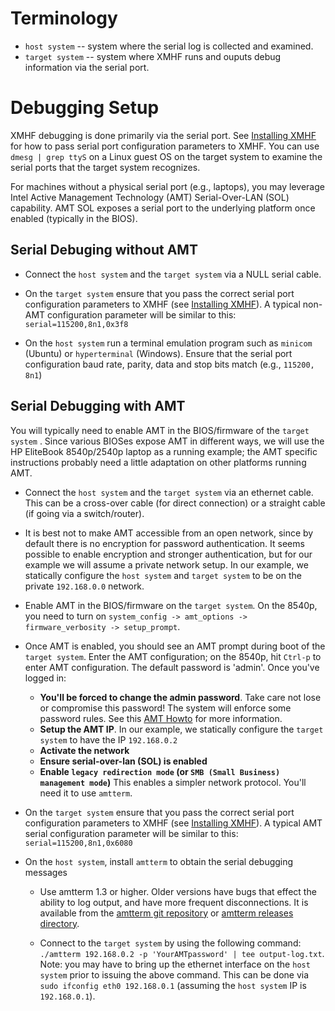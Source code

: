 Terminology
===========

* `host system` -- system where the serial log is collected and examined.
* `target system` -- system where XMHF runs and ouputs debug information via the serial port.

Debugging Setup
===============

XMHF debugging is done primarily via the serial port.
See [Installing XMHF](./installing-xmhf.md) for how to pass serial
port configuration parameters to XMHF. 
You can use `dmesg | grep ttyS` on a Linux guest OS on the target 
system to examine the serial ports that the target system recognizes.

For machines without a physical 
serial port (e.g., laptops), you may leverage Intel Active Management 
Technology (AMT) Serial-Over-LAN (SOL) capability. AMT SOL exposes 
a serial port to the underlying platform once enabled (typically in
the BIOS).

Serial Debuging without AMT
---------------------------

* Connect the `host system` and the `target system` via a NULL serial
cable. 

* On the `target system` ensure that you pass the correct serial port
configuration parameters to XMHF (see [Installing XMHF](./installing-xmhf.md)).
A typical non-AMT configuration parameter will be similar to this: `serial=115200,8n1,0x3f8`

* On the `host system` run a terminal emulation program such as `minicom` (Ubuntu)
or `hyperterminal` (Windows). Ensure that the serial port configuration baud rate, parity, data and stop bits match (e.g., `115200, 8n1`)

Serial Debugging with AMT
-------------------------

You will typically need to enable AMT in the BIOS/firmware of the `target system` . 
Since various BIOSes expose AMT in different ways, we will use the 
HP EliteBook 8540p/2540p laptop as a running example; the AMT specific instructions 
probably need a little adaptation on other platforms running AMT.

* Connect the `host system` and the `target system` via an ethernet
cable. This can be a cross-over cable (for direct connection) or a 
straight cable (if going via a switch/router).

* It is best not to make AMT accessible from an open network, since by default there is no encryption for password authentication. 
It seems possible to enable encryption and stronger authentication, but for our example we will assume a private network setup.
In our example, we statically configure the `host system` and 
`target system` to be on the private `192.168.0.0` network.

* Enable AMT in the BIOS/firmware on the `target system`. On the 8540p, you need to turn on 
`system_config -> amt_options -> firmware_verbosity -> setup_prompt`.

* Once AMT is enabled, you should see an AMT prompt during boot of the `target system`. 
Enter the AMT configuration; on the 8540p, hit
`Ctrl-p` to enter AMT configuration. The default password is
'admin'. Once you've logged in:

    * **You'll be forced to change the admin password**. Take care not
    lose or compromise this password! The system will enforce some
    password rules. See this [AMT Howto](http://linux.die.net/man/7/amt-howto) for more information.
    * **Setup the AMT IP**. In our example, we statically configure the
    `target system` to have the IP `192.168.0.2`
    * **Activate the network**
    * **Ensure serial-over-lan (SOL) is enabled**
    * **Enable `legacy redirection mode` (or `SMB (Small Business)
    management mode`)** This enables a simpler network
    protocol. You'll need it to use `amtterm`. 
    
* On the `target system` ensure that you pass the correct serial port
configuration parameters to XMHF (see [Installing XMHF](./installing-xmhf.md)).
A typical AMT serial configuration parameter will be similar to this: `serial=115200,8n1,0x6080`

* On the `host system`, install `amtterm` to obtain the serial debugging
messages
    
    * Use amtterm 1.3 or higher. Older versions have bugs that effect
the ability to log output, and have more frequent disconnections.
It is available from the [amtterm git repository](http://www.kraxel.org/cgit/amtterm/)
or [amtterm releases directory](http://www.kraxel.org/releases/amtterm/).
	
	* Connect to the `target system` by using the following command: `./amtterm 192.168.0.2 -p 'YourAMTpassword' | tee output-log.txt`. 
	Note: you may have to bring up the ethernet interface on the `host system` prior to issuing the above command. This can be done
	via `sudo ifconfig eth0 192.168.0.1` (assuming the `host system` IP is `192.168.0.1`).
	
